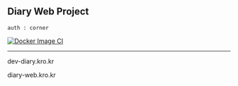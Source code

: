 ## Diary Web Project

`auth : corner`

[![Docker Image CI](https://github.com/Eight-Corner/diary_web_api/actions/workflows/docker-image.yml/badge.svg?branch=Dev1)](https://github.com/Eight-Corner/diary_web_api/actions/workflows/docker-image.yml)




---

dev-diary.kro.kr


diary-web.kro.kr
